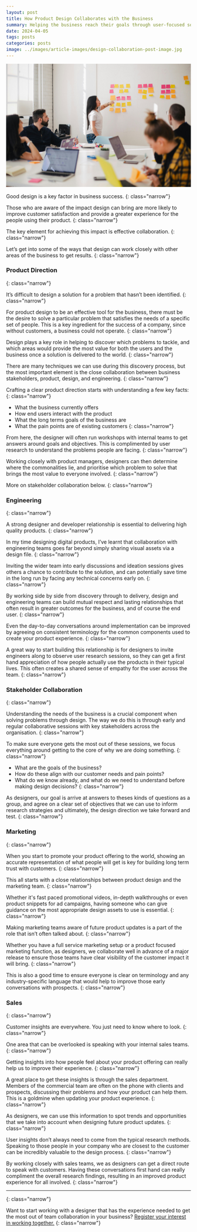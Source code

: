 ```yaml
---
layout: post
title: How Product Design Collaborates with the Business
summary: Helping the business reach their goals through user-focused solutions is the overall objective when it comes to product design.
date: 2024-04-05
tags: posts
categories: posts
image: ../images/article-images/design-collaboration-post-image.jpg
---
```


<img class="article-image" src="/images/article-images/design-collaboration-post-image.jpg" />

Good design is a key factor in business success.
{: class="narrow"}

Those who are aware of the impact design can bring are more likely to improve customer satisfaction and provide a greater experience for the people using their product.
{: class="narrow"}

The key element for achieving this impact is effective collaboration.
{: class="narrow"}

Let’s get into some of the ways that design can work closely with other areas of the business to get results.
{: class="narrow"}

### **Product Direction**
{: class="narrow"}

It’s difficult to design a solution for a problem that hasn’t been identified.
{: class="narrow"}

For product design to be an effective tool for the business, there must be the desire to solve a particular problem that satisfies the needs of a specific set of people. This is a key ingredient for the success of a company, since without customers, a business could not operate.
{: class="narrow"}

Design plays a key role in helping to discover which problems to tackle, and which areas would provide the most value for both the users and the business once a solution is delivered to the world.
{: class="narrow"}

There are many techniques we can use during this discovery process, but the most important element is the close collaboration between business stakeholders, product, design, and engineering.
{: class="narrow"}

Crafting a clear product direction starts with understanding a few key facts:
{: class="narrow"}

- What the business currently offers
- How end users interact with the product
- What the long terms goals of the business are
- What the pain points are of existing customers
{: class="narrow"}

From here, the designer will often run workshops with internal teams to get answers around goals and objectives. This is complimented by user research to understand the problems people are facing.
{: class="narrow"}

Working closely with product managers, designers can then determine where the commonalities lie, and prioritise which problem to solve that brings the most value to everyone involved.
{: class="narrow"}

More on stakeholder collaboration below.
{: class="narrow"}

### **Engineering**
{: class="narrow"}

A strong designer and developer relationship is essential to delivering high quality products.
{: class="narrow"}

In my time designing digital products, I’ve learnt that collaboration with engineering teams goes far beyond simply sharing visual assets via a design file.
{: class="narrow"}

Inviting the wider team into early discussions and ideation sessions gives others a chance to contribute to the solution, and can potentially save time in the long run by facing any technical concerns early on.
{: class="narrow"}

By working side by side from discovery through to delivery, design and engineering teams can build mutual respect and lasting relationships that often result in greater outcomes for the business, and of course the end user.
{: class="narrow"}

Even the day-to-day conversations around implementation can be improved by agreeing on consistent terminology for the common components used to create your product experience.
{: class="narrow"}

A great way to start building this relationship is for designers to invite engineers along to observe user research sessions, so they can get a first hand appreciation of how people actually use the products in their typical lives. This often creates a shared sense of empathy for the user across the team.
{: class="narrow"}

### **Stakeholder Collaboration**
{: class="narrow"}

Understanding the needs of the business is a crucial component when solving problems through design. The way we do this is through early and regular collaborative sessions with key stakeholders across the organisation.
{: class="narrow"}

To make sure everyone gets the most out of these sessions, we focus everything around getting to the core of why we are doing something.
{: class="narrow"}

- What are the goals of the business?
- How do these align with our customer needs and pain points?
- What do we know already, and what do we need to understand before making design decisions?
{: class="narrow"}

As designers, our goal is arrive at answers to theses kinds of questions as a group, and agree on a clear set of objectives that we can use to inform research strategies and ultimately, the design direction we take forward and test.
{: class="narrow"}

### **Marketing**
{: class="narrow"}

When you start to promote your product offering to the world, showing an accurate representation of what people will get is key for building long term trust with customers.
{: class="narrow"}

This all starts with a close relationships between product design and the marketing team.
{: class="narrow"}

Whether it's fast paced promotional videos, in-depth walkthroughs or even product snippets for ad campaigns, having someone who can give guidance on the most appropriate design assets to use is essential.
{: class="narrow"}

Making marketing teams aware of future product updates is a part of the role that isn’t often talked about.
{: class="narrow"}

Whether you have a full service marketing setup or a product focused marketing function, as designers, we collaborate well in advance of a major release to ensure those teams have clear visibility of the customer impact it will bring. 
{: class="narrow"}

This is also a good time to ensure everyone is clear on terminology and any industry-specific language that would help to improve those early conversations with prospects.
{: class="narrow"}

### **Sales**
{: class="narrow"}

Customer insights are everywhere. You just need to know where to look.
{: class="narrow"}

One area that can be overlooked is speaking with your internal sales teams.
{: class="narrow"}

Getting insights into how people feel about your product offering can really help us to improve their experience. 
{: class="narrow"}

A great place to get these insights is through the sales department. Members of the commercial team are often on the phone with clients and prospects, discussing their problems and how your product can help them. This is a goldmine when updating your product experience.
{: class="narrow"}

As designers, we can use this information to spot trends and opportunities that we take into account when designing future product updates.
{: class="narrow"}

User insights don’t always need to come from the typical research methods. Speaking to those people in your company who are closest to the customer can be incredibly valuable to the design process.
{: class="narrow"}

By working closely with sales teams, we as designers can get a direct route to speak with customers. Having these conversations first hand can really compliment the overall research findings, resulting in an improved product experience for all involved.
{: class="narrow"}

<hr />
{: class="narrow"}

Want to start working with a designer that has the experience needed to get the most out of team collaboration in your business? <a href="/discovery-call">Register your interest in working together.</a>
{: class="narrow"}